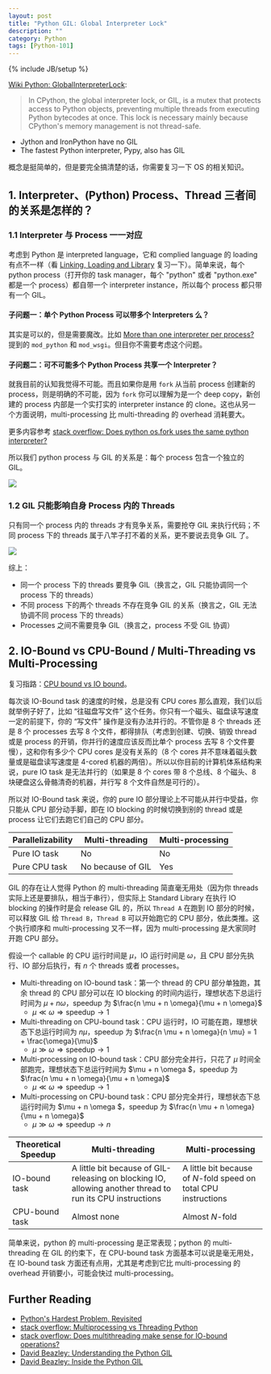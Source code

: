```yaml
---
layout: post
title: "Python GIL: Global Interpreter Lock"
description: ""
category: Python
tags: [Python-101]
---
```

{% include JB/setup %}

[GIL-vs-Process]: https://farm5.staticflickr.com/4362/36824252206_bd6fe5a2e6_z_d.jpg
[GIL-vs-Thread]: https://farm5.staticflickr.com/4434/36872027291_1003ba8dc5_z_d.jpg

[Wiki Python: GlobalInterpreterLock](https://wiki.python.org/moin/GlobalInterpreterLock):

> In CPython, the global interpreter lock, or GIL, is a mutex that protects access to Python objects, preventing multiple threads from executing Python bytecodes at once. This lock is necessary mainly because CPython's memory management is not thread-safe.

- Jython and IronPython have no GIL
- The fastest Python interpreter, Pypy, also has GIL

概念是挺简单的，但是要完全搞清楚的话，你需要复习一下 OS 的相关知识。

## 1. Interpreter、(Python) Process、Thread 三者间的关系是怎样的？

### 1.1 Interpreter 与 Process 一一对应

考虑到 Python 是 interpreted language，它和 complied language 的 loading 有点不一样（看 [Linking, Loading and Library](/os/2016/06/29/linking-loading-and-library) 复习一下）。简单来说，每个 python process（打开你的 task manager，每个 "python" 或者 "python.exe" 都是一个 process）都自带一个 interpreter instance，所以每个 process 都只带有一个 GIL。

#### 子问题一：单个 Python Process 可以带多个 Interpreters 么？

其实是可以的，但是需要魔改。比如 [More than one interpreter per process?](https://bytes.com/topic/python/answers/750015-more-than-one-interpreter-per-process) 提到的 `mod_python` 和 `mod_wsgi`。但目你不需要考虑这个问题。

#### 子问题二：可不可能多个 Python Process 共享一个 Interpreter？

就我目前的认知我觉得不可能。而且如果你是用 `fork` 从当前 process 创建新的 process，则是明确的不可能，因为 `fork` 你可以理解为是一个 deep copy，新创建的 process 内部是一个实打实的 interpreter instance 的 clone。这也从另一个方面说明，multi-processing 比 multi-threading 的 overhead 消耗要大。

更多内容参考 [stack overflow: Does python os.fork uses the same python interpreter?](https://stackoverflow.com/questions/30157895/does-python-os-fork-uses-the-same-python-interpreter)

所以我们 python process 与 GIL 的关系是：每个 process 包含一个独立的 GIL。

![][GIL-vs-Process]

### 1.2 GIL 只能影响自身 Process 内的 Threads

只有同一个 process 内的 threads 才有竞争关系，需要抢夺 GIL 来执行代码；不同 process 下的 threads 属于八竿子打不着的关系，更不要说去竞争 GIL 了。

![][GIL-vs-Thread]

综上：

- 同一个 process 下的 threads 要竞争 GIL（换言之，GIL 只能协调同一个 process 下的 threads）
- 不同 process 下的两个 threads 不存在竞争 GIL 的关系（换言之，GIL 无法协调不同 process 下的 threads）
- Processes 之间不需要竞争 GIL（换言之，process 不受 GIL 协调）

## 2. IO-Bound vs CPU-Bound / Multi-Threading vs Multi-Processing

复习指路：[CPU bound vs IO bound](/os/2017/03/20/cpu-bound-vs-io-bound)。

每次谈 IO-Bound task 的速度的时候，总是没有 CPU cores 那么直观，我们以后就举例子好了，比如 “往磁盘写文件” 这个任务。你只有一个磁头、磁盘读写速度一定的前提下，你的 “写文件” 操作是没有办法并行的。不管你是 8 个 threads 还是 8 个 processes 去写 8 个文件，都得排队（考虑到创建、切换、销毁 thread 或是 process 的开销，你并行的速度应该反而比单个 process 去写 8 个文件要慢），这和你有多少个 CPU cores 是没有关系的（8 个 cores 并不意味着磁头数量或是磁盘读写速度是 4-cored 机器的两倍）。所以以你目前的计算机体系结构来说，pure IO task 是无法并行的（如果是 8 个 cores 带 8 个总线、8 个磁头、8 块硬盘这么骨骼清奇的机器，并行写 8 个文件自然是可行的）。

所以对 IO-Bound task 来说，你的 pure IO 部分理论上不可能从并行中受益，你只能从 CPU 部分动手脚，即在 IO blocking 的时候切换到别的 thread 或是 process 让它们去跑它们自己的 CPU 部分。

| Parallelizability | Multi-threading   | Multi-processing |
|-------------------|-------------------|------------------|
| Pure IO task      | No                | No               |
| Pure CPU task     | No because of GIL | Yes              |

GIL 的存在让人觉得 Python 的 multi-threading 简直毫无用处（因为你 threads 实际上还是要排队，相当于串行），但实际上 Standard Library 在执行 IO blocking 的操作时是会 release GIL 的，所以 `Thread A` 在跑到 IO 部分的时候，可以释放 GIL 给 `Thread B`，`Thread B` 可以开始跑它的 CPU 部分，依此类推。这个执行顺序和 multi-processing 又不一样，因为 multi-processing 是大家同时开跑 CPU 部分。

假设一个 callable 的 CPU 运行时间是 $\mu$，IO 运行时间是 $\omega$，且 CPU 部分先执行、IO 部分后执行，有 $n$ 个 threads 或者 processes。

- Multi-threading on IO-bound task：第一个 thread 的 CPU 部分单独跑，其余 thread 的 CPU 部分可以在 IO blocking 的时间内运行，理想状态下总运行时间为 $\mu + n \omega$，speedup 为 $\frac{n \mu + n \omega}{\mu + n \omega}$
    - $\mu \ll \omega \Rightarrow \text{speedup} \to 1$ 
- Multi-threading on CPU-bound task：CPU 运行时，IO 可能在跑，理想状态下总运行时间为 $n \mu$，speedup 为 $\frac{n \mu + n \omega}{n \mu} = 1 + \frac{\omega}{\mu}$
    - $\mu \gg \omega \Rightarrow \text{speedup} \to 1$ 
- Multi-processing on IO-bound task：CPU 部分完全并行，只花了 $\mu$ 时间全部跑完，理想状态下总运行时间为 $\mu + n \omega $，speedup 为 $\frac{n \mu + n \omega}{\mu + n \omega}$
    - $\mu \ll \omega \Rightarrow \text{speedup} \to 1$ 
- Multi-processing on CPU-bound task：CPU 部分完全并行，理想状态下总运行时间为 $\mu + n \omega $，speedup 为 $\frac{n \mu + n \omega}{\mu + n \omega}$
    - $\mu \gg \omega \Rightarrow \text{speedup} \to n$ 

| Theoretical Speedup | Multi-threading                                                                                           | Multi-processing                       |
|---------------------|-----------------------------------------------------------------------------------------------------------|----------------------------------------|
| IO-bound task       | A little bit because of GIL-releasing on blocking IO, allowing another thread to run its CPU instructions | A little bit because of $N$-fold speed on total CPU instructions |
| CPU-bound task      | Almost none                                                                                               | Almost $N$-fold                        |

简单来说，python 的 multi-processing 是正常表现；python 的 multi-threading 在 GIL 的约束下，在 CPU-bound task 方面基本可以说是毫无用处，在 IO-bound task 方面还有点用，尤其是考虑到它比 multi-processing 的 overhead 开销要小，可能会快过 multi-processing。

## Further Reading

- [Python's Hardest Problem, Revisited](https://jeffknupp.com/blog/2013/06/30/pythons-hardest-problem-revisited/)
- [stack overflow: Multiprocessing vs Threading Python](https://stackoverflow.com/questions/3044580/multiprocessing-vs-threading-python)
- [stack overflow: Does multithreading make sense for IO-bound operations?](https://stackoverflow.com/questions/902425/does-multithreading-make-sense-for-io-bound-operations)
- [David Beazley: Understanding the Python GIL](http://www.dabeaz.com/python/UnderstandingGIL.pdf)
- [David Beazley: Inside the Python GIL](http://www.dabeaz.com/python/GIL.pdf)
